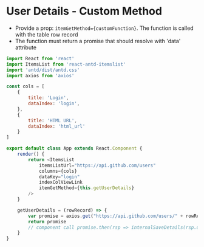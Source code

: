 # User Details - Custom Method

* Provide a prop: `itemGetMethod={customFunction}`. The function is called with the table row record
* The function must return a promise that should resolve with 'data' attribute

```js
import React from 'react'
import ItemsList from 'react-antd-itemslist'
import 'antd/dist/antd.css'
import axios from 'axios'

const cols = [
    {
        title: 'Login',
        dataIndex: 'login',
    },
    {
        title: 'HTML URL',
        dataIndex: 'html_url'
    }
]

export default class App extends React.Component {
    render() {
        return <ItemsList
            itemsListUrl="https://api.github.com/users"
            columns={cols}
            dataKey="login"
            indexColViewLink
            itemGetMethod={this.getUserDetails}
        />
    }

    getUserDetails = (rowRecord) => {
        var promise = axios.get("https://api.github.com/users/" + rowRecord.login)
        return promise
        // component call promise.then(rsp => internalSaveDetails(rsp.data))
    }
}
```

